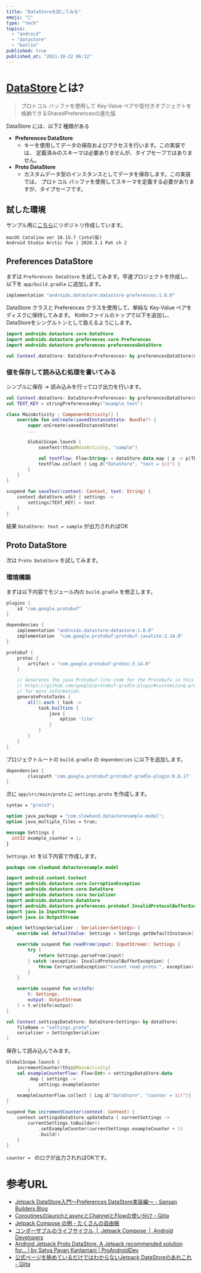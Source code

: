 ```yaml
---
title: "DataStoreを試してみる"
emoji: "🙌"
type: "tech"
topics:
  - "android"
  - "datastore"
  - "kotlin"
published: true
published_at: "2021-10-22 06:12"
---
```


# [DataStore](https://developer.android.com/topic/libraries/architecture/datastore?hl=ja)とは?
> プロトコル バッファを使用して Key-Value ペアや型付きオブジェクトを格納できるSharedPreferencesの進化版

DataStore には、以下2 種類がある
- **Preferences DataStore**
    - キーを使用してデータの保存およびアクセスを行います。この実装では、
        定義済みのスキーマは必要ありませんが、タイプセーフではありません。
- **Proto DataStore**
    - カスタムデータ型のインスタンスとしてデータを保存します。この実装では、
        プロトコル バッファを使用してスキーマを定義する必要がありますが、タイプセーフです。

## 試した環境
サンプル用に[こちら](https://github.com/Slowhand0309/DataStoreSample)にリポジトリ作成しています。

```
macOS Catalina ver 10.15.7 (intel版)
Android Studio Arctic Fox | 2020.3.1 Pat ch 2
```

## Preferences DataStore

まずは `Preferences DataStore` を試してみます。早速プロジェクトを作成し、以下を `app/build.gradle` に追加します。

```gradle
implementation "androidx.datastore:datastore-preferences:1.0.0"
```

DataStore クラスと Preferences クラスを使用して、単純な Key-Value ペアをディスクに保持してみます。
Kotlinファイルのトップで以下を追加し、DataStoreをシングルトンとして扱えるようにします。

```kotlin
import androidx.datastore.core.DataStore
import androidx.datastore.preferences.core.Preferences
import androidx.datastore.preferences.preferencesDataStore

val Context.dataStore: DataStore<Preferences> by preferencesDataStore(name = "settings")
```

### 値を保存して読み込む処理を書いてみる
シンプルに保存 -> 読み込みを行ってログ出力を行います。

```kotlin
val Context.dataStore: DataStore<Preferences> by preferencesDataStore(name = "settings")
val TEXT_KEY = stringPreferencesKey("example_text")

class MainActivity : ComponentActivity() {
    override fun onCreate(savedInstanceState: Bundle?) {
        super.onCreate(savedInstanceState)
        ...

        GlobalScope.launch {
            saveText(this@MainActivity, "sample")

            val textFlow: Flow<String> = dataStore.data.map { p -> p[TEXT_KEY] ?: "" }
            textFlow.collect { Log.d("DataStore", "text = $it") }
        }
    }
}

suspend fun saveText(context: Context, text: String) {
    context.dataStore.edit { settings ->
        settings[TEXT_KEY] = text
    }
}
```
結果 `DataStore: text = sample` が出力されればOK

## Proto DataStore
次は `Proto DataStore` を試してみます。

### 環境構築
まずは以下内容でモジュール内の `build.gradle` を修正します。

```gradle
plugins {
    id "com.google.protobuf"
}

dependencies {
    implementation "androidx.datastore:datastore:1.0.0"
    implementation  "com.google.protobuf:protobuf-javalite:3.14.0"
}

protobuf {
    protoc {
        artifact = "com.google.protobuf:protoc:3.14.0"
    }

    // Generates the java Protobuf-lite code for the Protobufs in this project. See
    // https://github.com/google/protobuf-gradle-plugin#customizing-protobuf-compilation
    // for more information.
    generateProtoTasks {
        all().each { task ->
            task.builtins {
                java {
                    option 'lite'
                }
            }
        }
    }
}
```

プロジェクトルートの `build.gradle` の `dependencies` に以下を追加します。

```gradle
dependencies {
        classpath 'com.google.protobuf:protobuf-gradle-plugin:0.8.17'
}
```

次に `app/src/main/proto` に `settings.proto` を作成します。

```proto
syntax = "proto3";

option java_package = "com.slowhand.datastoresample.model";
option java_multiple_files = true;

message Settings {
  int32 example_counter = 1;
}
```

`Settings.kt` を以下内容で作成します。

```kotlin
package com.slowhand.datastoresample.model

import android.content.Context
import androidx.datastore.core.CorruptionException
import androidx.datastore.core.DataStore
import androidx.datastore.core.Serializer
import androidx.datastore.dataStore
import androidx.datastore.preferences.protobuf.InvalidProtocolBufferException
import java.io.InputStream
import java.io.OutputStream

object SettingsSerializer : Serializer<Settings> {
    override val defaultValue: Settings = Settings.getDefaultInstance()

    override suspend fun readFrom(input: InputStream): Settings {
        try {
            return Settings.parseFrom(input)
        } catch (exception: InvalidProtocolBufferException) {
            throw CorruptionException("Cannot read proto.", exception)
        }
    }

    override suspend fun writeTo(
        t: Settings,
        output: OutputStream
    ) = t.writeTo(output)
}

val Context.settingsDataStore: DataStore<Settings> by dataStore(
    fileName = "settings.proto",
    serializer = SettingsSerializer
)
```

保存して読み込んでみます。

```kotlin
GlobalScope.launch {
    incrementCounter(this@MainActivity)
    val exampleCounterFlow: Flow<Int> = settingsDataStore.data
        .map { settings ->
            settings.exampleCounter
        }
    exampleCounterFlow.collect { Log.d("DataStore", "counter = $it")}
}

suspend fun incrementCounter(context: Context) {
    context.settingsDataStore.updateData { currentSettings ->
        currentSettings.toBuilder()
            .setExampleCounter(currentSettings.exampleCounter + 1)
            .build()
    }
}
```
`counter = ` のログが出力されればOKです。

# 参考URL
- [Jetpack DataStore入門〜Preferences DataStore実装編〜 - Sansan Builders Blog](https://buildersbox.corp-sansan.com/entry/2021/02/24/110000)
- [CoroutinesのlaunchとasyncとChannelとFlowの使い分け - Qiita](https://qiita.com/naoi/items/9892db4cec2e9c0f6114)
- [Jetpack Compose の例 - たくさんの自由帳](https://takusan.negitoro.dev/posts/android_jc_recipe/)
- [コンポーザブルのライフサイクル  |  Jetpack Compose  |  Android Developers](https://developer.android.com/jetpack/compose/lifecycle)
- [Android Jetpack Proto DataStore. A Jetpack recommended solution for… | by Satya Pavan Kantamani | ProAndroidDev](https://proandroiddev.com/android-jetpack-proto-datastore-a11ff8edcda8)
- [公式ページを眺めているだけではわからないJetpack DataStoreのあれこれ - Qiita](https://qiita.com/que9/items/54c60d9cbca1dfaffdbf)